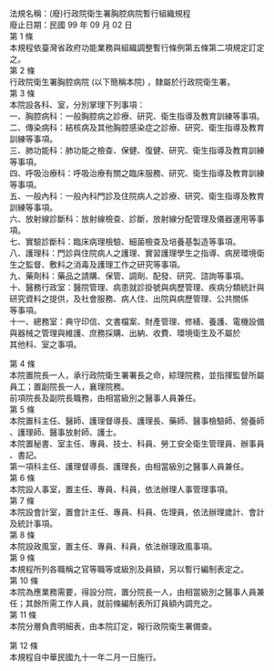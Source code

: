 法規名稱：(廢)行政院衛生署胸腔病院暫行組織規程  
廢止日期：民國 99 年 09 月 02 日  
第 1 條  
本規程依臺灣省政府功能業務與組織調整暫行條例第五條第二項規定訂定  
之。  
第 2 條  
行政院衛生署胸腔病院 (以下簡稱本院) ，隸屬於行政院衛生署。  
第 3 條  
本院設各科、室，分別掌理下列事項：  
一、胸腔病科：一般胸腔病之診療、研究、衛生指導及教育訓練等事項。  
二、傳染病科：結核病及其他胸腔感染症之診療、研究、衛生指導及教育  
訓練等事項。  
三、肺功能科：肺功能之檢查、保健、復健、研究、衛生指導及教育訓練  
等事項。  
四、呼吸治療科：呼吸治療有關之臨床服務、研究、衛生指導及教育訓練  
等事項。  
五、一般內科：一般內科門診及住院病人之診療、研究、衛生指導及教育  
訓練等事項。  
六、放射線診斷科：放射線檢查、診斷，放射線分配管理及儀器運用等事  
項。  
七、實驗診斷科：臨床病理檢驗、細菌檢查及培養基製造等事項。  
八、護理科：門診與住院病人之護理、實習護理學生之指導、病房環境衛  
生之監督、敷料之消毒及護理工作之研究等事項。  
九、藥劑科：藥品之請購、保管、調劑、配發、研究、諮詢等事項。  
十、醫務行政室：醫院管理、病患就診掛號與病歷管理、疾病分類統計與  
研究資料之提供，及社會服務、病人住、出院與病歷管理、公共關係  
等事項。  
十一、總務室：典守印信、文書檔案、財產管理、修繕、養護、電機設備  
與器械之管理與維護、庶務採購、出納、收費、環境衛生及不屬於  
其他科、室之事項。  


第 4 條  
本院置院長一人，承行政院衛生署署長之命，綜理院務，並指揮監督所屬  
員工；置副院長一人，襄理院務。  
前項院長及副院長職務，由相當級別之醫事人員兼任。  
第 5 條  
本院置科主任、醫師、護理督導長、護理長、藥師、醫事檢驗師、營養師  
、護理師、醫事放射師、護士。  
本院置秘書、室主任、專員、技士、科員、勞工安全衛生管理員、辦事員  
、書記。  
第一項科主任、護理督導長、護理長，由相當級別之醫事人員兼任。  
第 6 條  
本院設人事室，置主任、專員、科員，依法辦理人事管理事項。  
第 7 條  
本院設會計室，置會計主任、專員、科員、佐理員，依法辦理歲計、會計  
及統計事項。  
第 8 條  
本院設政風室，置主任、專員、科員，依法辦理政風事項。  
第 9 條  
本規程所列各職稱之官等職等或級別及員額，另以暫行編制表定之。  
第 10 條  
本院為應業務需要，得設分院，置分院長一人，由相當級別之醫事人員兼  
任；其餘所需工作人員，就前條編制表所訂員額內調充之。  
第 11 條  
本院分層負責明細表，由本院訂定，報行政院衛生署備查。  


第 12 條  
本規程自中華民國九十一年二月一日施行。  


